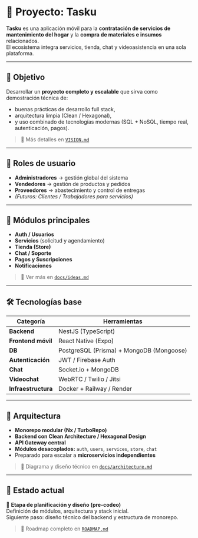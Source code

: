 # 🧭 Proyecto: Tasku

**Tasku** es una aplicación móvil para la **contratación de servicios de mantenimiento del hogar** y la **compra de materiales e insumos** relacionados.  
El ecosistema integra servicios, tienda, chat y videoasistencia en una sola plataforma.

---

## 🚀 Objetivo

Desarrollar un **proyecto completo y escalable** que sirva como demostración técnica de:

- buenas prácticas de desarrollo full stack,
- arquitectura limpia (Clean / Hexagonal),
- y uso combinado de tecnologías modernas (SQL + NoSQL, tiempo real, autenticación, pagos).

> 📄 Más detalles en [`VISION.md`](./VISION.md)

---

## 👥 Roles de usuario

- **Administradores** → gestión global del sistema
- **Vendedores** → gestión de productos y pedidos
- **Proveedores** → abastecimiento y control de entregas
- _(Futuros: Clientes / Trabajadores para servicios)_

---

## 🧩 Módulos principales

- **Auth / Usuarios**
- **Servicios** (solicitud y agendamiento)
- **Tienda (Store)**
- **Chat / Soporte**
- **Pagos y Suscripciones**
- **Notificaciones**

> 📄 Ver más en [`docs/ideas.md`](./docs/ideas.md)

---

## 🛠️ Tecnologías base

| Categoría           | Herramientas                             |
| ------------------- | ---------------------------------------- |
| **Backend**         | NestJS (TypeScript)                      |
| **Frontend móvil**  | React Native (Expo)                      |
| **DB**              | PostgreSQL (Prisma) + MongoDB (Mongoose) |
| **Autenticación**   | JWT / Firebase Auth                      |
| **Chat**            | Socket.io + MongoDB                      |
| **Videochat**       | WebRTC / Twilio / Jitsi                  |
| **Infraestructura** | Docker + Railway / Render                |

---

## 🧱 Arquitectura

- **Monorepo modular (Nx / TurboRepo)**
- **Backend con Clean Architecture / Hexagonal Design**
- **API Gateway central**
- **Módulos desacoplados:** `auth`, `users`, `services`, `store`, `chat`
- Preparado para escalar a **microservicios independientes**

> 📄 Diagrama y diseño técnico en [`docs/architecture.md`](./docs/architecture.md)

---

## 📅 Estado actual

📍 **Etapa de planificación y diseño (pre-codeo)**  
Definición de módulos, arquitectura y stack inicial.  
Siguiente paso: diseño técnico del backend y estructura de monorepo.

> 📄 Roadmap completo en [`ROADMAP.md`](./ROADMAP.md)
